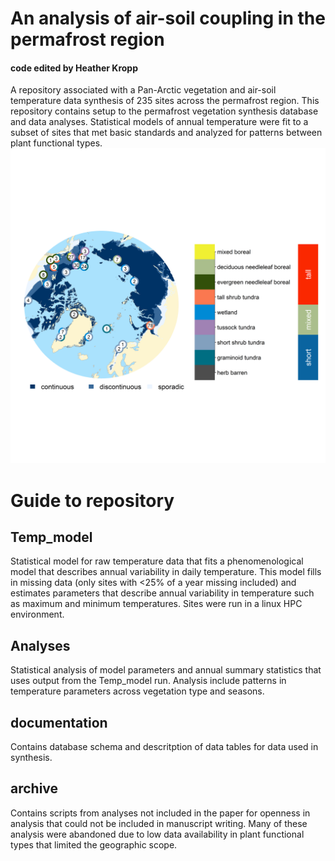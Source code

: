 # An analysis of air-soil coupling in the permafrost region
#### code edited by Heather Kropp
A repository associated with a Pan-Arctic vegetation and air-soil temperature data synthesis of 235 sites across the permafrost region. This repository contains setup to the permafrost vegetation synthesis database and data analyses. Statistical models of annual temperature were fit to a subset of sites that met basic standards and analyzed for patterns between plant functional types.
![Sites in pan-Arctic soil temperature database](https://github.com/kroppheather/synthesis_database/blob/master/documentation/Supp_vege_site_agg_all.png)

# Guide to repository 
## Temp_model
Statistical model for raw temperature data that fits a phenomenological model that describes annual variability in daily temperature. This model fills in missing data (only sites with <25% of a year missing included) and estimates parameters that describe annual variability in temperature such as maximum and minimum temperatures. Sites were run in a linux HPC environment.

## Analyses
Statistical analysis of model parameters and annual summary statistics that uses output from the Temp_model run. Analysis include patterns in temperature parameters across vegetation type and seasons. 

## documentation
Contains database schema and descritption of data tables for data used in synthesis.

## archive
Contains scripts from analyses not included in the paper for openness in analysis that could not be included in manuscript writing. Many of these analysis were abandoned due to low data availability in plant functional types that limited the geographic scope.  
